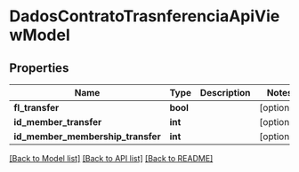 # DadosContratoTrasnferenciaApiViewModel

## Properties
Name | Type | Description | Notes
------------ | ------------- | ------------- | -------------
**fl_transfer** | **bool** |  | [optional] 
**id_member_transfer** | **int** |  | [optional] 
**id_member_membership_transfer** | **int** |  | [optional] 

[[Back to Model list]](../README.md#documentation-for-models) [[Back to API list]](../README.md#documentation-for-api-endpoints) [[Back to README]](../README.md)

